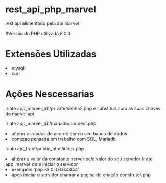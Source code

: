 # rest_api_php_marvel
 rest api alimentado pela api marvel
 
#Versão do PHP utilizada 8.0.3

<h1> Extensões Utilizadas</h1>
<li>mysqli
<li>curl


<h1> Ações Nescessarias </h1>
Ir ate app_marvel_db/private/senha2.php 
e substituir com as suas chaves do marvel api

Ir ate app_marvel_db/mariadb/connect.php
 <li>alterar os dados de acordo com o seu banco de dados
 <li>conexao pensada em trabalho com SQL, Mariadb

Ir ate api_front/public_html/index.php
  <li>alterar o valor da constante server pelo valor do seu servidor
Ir ate app_marvel_db e iniciar o servidor
   <li>exempolo  'php -S 0.0.0.0:4444'
   <li> apos iniciar o servidor chamar a pagina de criação construtor.php
